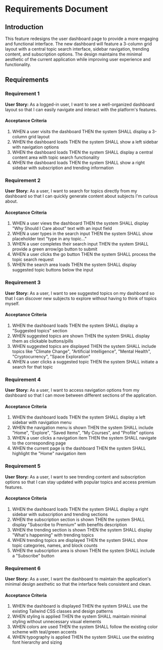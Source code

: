 # Requirements Document

## Introduction

This feature redesigns the user dashboard page to provide a more engaging and functional interface. The new dashboard will feature a 3-column grid layout with a central topic search interface, sidebar navigation, trending content, and subscription options. The design maintains the minimal aesthetic of the current application while improving user experience and functionality.

## Requirements

### Requirement 1

**User Story:** As a logged-in user, I want to see a well-organized dashboard layout so that I can easily navigate and interact with the platform's features.

#### Acceptance Criteria

1. WHEN a user visits the dashboard THEN the system SHALL display a 3-column grid layout
2. WHEN the dashboard loads THEN the system SHALL show a left sidebar with navigation options
3. WHEN the dashboard loads THEN the system SHALL display a central content area with topic search functionality
4. WHEN the dashboard loads THEN the system SHALL show a right sidebar with subscription and trending information

### Requirement 2

**User Story:** As a user, I want to search for topics directly from my dashboard so that I can quickly generate content about subjects I'm curious about.

#### Acceptance Criteria

1. WHEN a user views the dashboard THEN the system SHALL display "Why Should I Care about" text with an input field
2. WHEN a user types in the search input THEN the system SHALL show placeholder text "type in any topic..."
3. WHEN a user completes their search input THEN the system SHALL provide a green arrow/go button to submit
4. WHEN a user clicks the go button THEN the system SHALL process the topic search request
5. WHEN the search area loads THEN the system SHALL display suggested topic buttons below the input

### Requirement 3

**User Story:** As a user, I want to see suggested topics on my dashboard so that I can discover new subjects to explore without having to think of topics myself.

#### Acceptance Criteria

1. WHEN the dashboard loads THEN the system SHALL display a "Suggested topics" section
2. WHEN suggested topics are shown THEN the system SHALL display them as clickable buttons/pills
3. WHEN suggested topics are displayed THEN the system SHALL include topics like "Climate Change", "Artificial Intelligence", "Mental Health", "Cryptocurrency", "Space Exploration"
4. WHEN a user clicks a suggested topic THEN the system SHALL initiate a search for that topic

### Requirement 4

**User Story:** As a user, I want to access navigation options from my dashboard so that I can move between different sections of the application.

#### Acceptance Criteria

1. WHEN the dashboard loads THEN the system SHALL display a left sidebar with navigation menu
2. WHEN the navigation menu is shown THEN the system SHALL include "Home", "Explore", "Saved Items", "My Courses", and "Profile" options
3. WHEN a user clicks a navigation item THEN the system SHALL navigate to the corresponding page
4. WHEN the current page is the dashboard THEN the system SHALL highlight the "Home" navigation item

### Requirement 5

**User Story:** As a user, I want to see trending content and subscription options so that I can stay updated with popular topics and access premium features.

#### Acceptance Criteria

1. WHEN the dashboard loads THEN the system SHALL display a right sidebar with subscription and trending sections
2. WHEN the subscription section is shown THEN the system SHALL display "Subscribe to Premium" with benefits description
3. WHEN the trending section is shown THEN the system SHALL display "What's happening" with trending topics
4. WHEN trending topics are displayed THEN the system SHALL show topic categories, names, and block counts
5. WHEN the subscription area is shown THEN the system SHALL include a "Subscribe" button

### Requirement 6

**User Story:** As a user, I want the dashboard to maintain the application's minimal design aesthetic so that the interface feels consistent and clean.

#### Acceptance Criteria

1. WHEN the dashboard is displayed THEN the system SHALL use the existing Tailwind CSS classes and design patterns
2. WHEN styling is applied THEN the system SHALL maintain minimal styling without unnecessary visual elements
3. WHEN colors are used THEN the system SHALL follow the existing color scheme with teal/green accents
4. WHEN typography is applied THEN the system SHALL use the existing font hierarchy and sizing